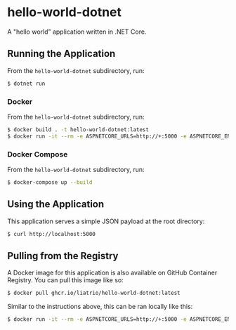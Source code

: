 # hello-world-dotnet

A "hello world" application written in .NET Core.

## Running the Application

From the `hello-world-dotnet` subdirectory, run:

```bash
$ dotnet run
```

### Docker

From the `hello-world-dotnet` subdirectory, run:

```bash
$ docker build . -t hello-world-dotnet:latest
$ docker run -it --rm -e ASPNETCORE_URLS=http://+:5000 -e ASPNETCORE_ENVIRONMENT=Development -p 5000:5000 hello-world-dotnet:latest
```

### Docker Compose

From the `hello-world-dotnet` subdirectory, run:

```bash
$ docker-compose up --build
```

## Using the Application

This application serves a simple JSON payload at the root directory:

```bash
$ curl http://localhost:5000
```

## Pulling from the Registry

A Docker image for this application is also available on GitHub Container Registry. You can pull this image like so:

```bash
$ docker pull ghcr.io/liatrio/hello-world-dotnet:latest
```

Similar to the instructions above, this can be ran locally like this:

```bash
$ docker run -it --rm -e ASPNETCORE_URLS=http://+:5000 -e ASPNETCORE_ENVIRONMENT=Development -p 5000:5000 ghcr.io/liatrio/hello-world-dotnet:latest
```
